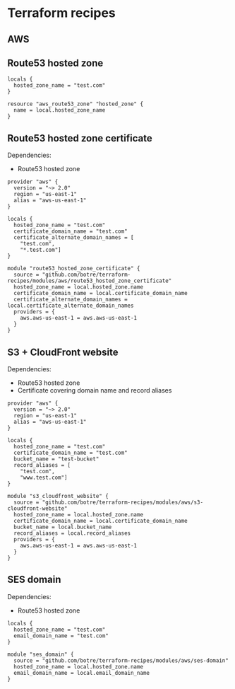 # Terraform recipes

## AWS

## Route53 hosted zone

```hcl
locals {
  hosted_zone_name = "test.com"
}

resource "aws_route53_zone" "hosted_zone" {
  name = local.hosted_zone_name
}
```

## Route53 hosted zone certificate

Dependencies:

- Route53 hosted zone

```hcl
provider "aws" {
  version = "~> 2.0"
  region = "us-east-1"
  alias = "aws-us-east-1"
}

locals {
  hosted_zone_name = "test.com"
  certificate_domain_name = "test.com"
  certificate_alternate_domain_names = [
    "test.com",
    "*.test.com"]
}

module "route53_hosted_zone_certificate" {
  source = "github.com/botre/terraform-recipes/modules/aws/route53_hosted_zone_certificate"
  hosted_zone_name = local.hosted_zone.name
  certificate_domain_name = local.certificate_domain_name
  certificate_alternate_domain_names = local.certificate_alternate_domain_names
  providers = {
    aws.aws-us-east-1 = aws.aws-us-east-1
  }
}
```

## S3 + CloudFront website

Dependencies:

- Route53 hosted zone
- Certificate covering domain name and record aliases

```hcl
provider "aws" {
  version = "~> 2.0"
  region = "us-east-1"
  alias = "aws-us-east-1"
}

locals {
  hosted_zone_name = "test.com"
  certificate_domain_name = "test.com"
  bucket_name = "test-bucket"
  record_aliases = [
    "test.com",
    "www.test.com"]
}

module "s3_cloudfront_website" {
  source = "github.com/botre/terraform-recipes/modules/aws/s3-cloudfront-website"
  hosted_zone_name = local.hosted_zone.name
  certificate_domain_name = local.certificate_domain_name
  bucket_name = local.bucket_name
  record_aliases = local.record_aliases
  providers = {
    aws.aws-us-east-1 = aws.aws-us-east-1
  }
}
```

## SES domain

Dependencies:

- Route53 hosted zone

```hcl
locals {
  hosted_zone_name = "test.com"
  email_domain_name = "test.com"
}

module "ses_domain" {
  source = "github.com/botre/terraform-recipes/modules/aws/ses-domain"
  hosted_zone_name = local.hosted_zone.name
  email_domain_name = local.email_domain_name
}
```